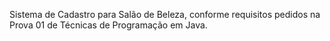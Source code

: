 Sistema de Cadastro para Salão de Beleza, conforme requisitos pedidos na Prova 01 de Técnicas de Programação em Java.
